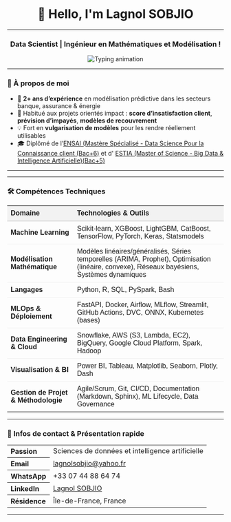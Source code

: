 <h1 align="center">👋 Hello, I'm Lagnol SOBJIO</h1>

---

<h3 align="center">Data Scientist | Ingénieur en Mathématiques et Modélisation !</h3>

<div align="center">
  <img src="https://readme-typing-svg.herokuapp.com?font=Fira+Code&weight=900&size=15&pause=50&color=00ADB5&center=true&vCenter=true&multiline=true&width=1000&lines=🧠+Machine+Learning+%7C+Deep+Learning+%7C+MLOps+%7C+Scoring+%7C+Data+Storytelling;+CI%2FCD+%7C+API+FastAPI+%7C+Streamlit...()" alt="Typing animation" />
</div>


---

### 🌱 À propos de moi

- 🎯 **2+ ans d’expérience** en modélisation prédictive dans les secteurs banque, assurance & énergie
- 🤝 Habitué aux projets orientés impact : **score d’insatisfaction client**, **prévision d’impayés**, **modèles de recouvrement**
- 💡 Fort en **vulgarisation de modèles** pour les rendre réellement utilisables
- 🎓 Diplômé  de l’[ENSAI (Mastère Spécialisé - Data Science Pour la Connaissance client (Bac+6)](https://ensai.fr/mastere-specialise-data-science-pour-la-connaissance-client/) et d' [ESTIA (Master of Science - Big Data & Intelligence Artificielle)(Bac+5)](https://www.estia.fr/formations/master/masteres-specialises/msc-master-of-science-bihar-big-data-ai/)
---


---

<h3>🛠️ Compétences Techniques</h3>

<table align="center" style="border-collapse: collapse; width: 100%; font-family: sans-serif;">
  <thead>
    <tr style="background-color: #f2f2f2;">
      <th align="left" style="padding: 8px; border-bottom: 2px solid #ddd;">Domaine</th>
      <th align="left" style="padding: 8px; border-bottom: 2px solid #ddd;">Technologies & Outils</th>
    </tr>
  </thead>
  <tbody>
    <tr>
      <td style="padding: 8px; border-bottom: 1px solid #eee;"><strong>Machine Learning</strong></td>
      <td style="padding: 8px; border-bottom: 1px solid #eee;">
        Scikit-learn, XGBoost, LightGBM, CatBoost, TensorFlow, PyTorch, Keras, Statsmodels
      </td>
    </tr>
    <tr>
      <td style="padding: 8px; border-bottom: 1px solid #eee;"><strong>Modélisation Mathématique</strong></td>
      <td style="padding: 8px; border-bottom: 1px solid #eee;">
        Modèles linéaires/généralisés, Séries temporelles (ARIMA, Prophet), Optimisation (linéaire, convexe), Réseaux bayésiens, Systèmes dynamiques
      </td>
    </tr>
    <tr>
      <td style="padding: 8px; border-bottom: 1px solid #eee;"><strong>Langages</strong></td>
      <td style="padding: 8px; border-bottom: 1px solid #eee;">
        Python, R, SQL, PySpark, Bash
      </td>
    </tr>
    <tr>
      <td style="padding: 8px; border-bottom: 1px solid #eee;"><strong>MLOps & Déploiement</strong></td>
      <td style="padding: 8px; border-bottom: 1px solid #eee;">
        FastAPI, Docker, Airflow, MLflow, Streamlit, GitHub Actions, DVC, ONNX, Kubernetes (bases)
      </td>
    </tr>
    <tr>
      <td style="padding: 8px; border-bottom: 1px solid #eee;"><strong>Data Engineering & Cloud</strong></td>
      <td style="padding: 8px; border-bottom: 1px solid #eee;">
        Snowflake, AWS (S3, Lambda, EC2), BigQuery, Google Cloud Platform, Spark, Hadoop
      </td>
    </tr>
    <tr>
      <td style="padding: 8px; border-bottom: 1px solid #eee;"><strong>Visualisation & BI</strong></td>
      <td style="padding: 8px; border-bottom: 1px solid #eee;">
        Power BI, Tableau, Matplotlib, Seaborn, Plotly, Dash
      </td>
    </tr>
    <tr>
      <td style="padding: 8px;"><strong>Gestion de Projet & Méthodologie</strong></td>
      <td style="padding: 8px;">
        Agile/Scrum, Git, CI/CD, Documentation (Markdown, Sphinx), ML Lifecycle, Data Governance
      </td>
    </tr>
  </tbody>
</table>


---
### 📇 **Infos de contact & Présentation rapide**


<table align="center">
  <tr>
    <th align="left">Passion</th>
    <td>Sciences de données et intelligence artificielle</td>
  </tr>
  <tr>
    <th align="left"> Email</th>
    <td><a href="mailto:lagnolsobjio@yahoo.fr">lagnolsobjio@yahoo.fr</a></td>
  </tr>
  <tr>
    <th align="left"> WhatsApp</th>
    <td>+33 07 44 88 64 74</td>
  </tr>
  <tr>
    <th align="left">LinkedIn</th>
    <td><a href="https://www.linkedin.com/in/lagnol-sobjio/">Lagnol SOBJIO</a></td>
  </tr>
  <tr>
    <th align="left">Résidence</th>
    <td>Île-de-France, France</td>
  </tr>
</table>

---

